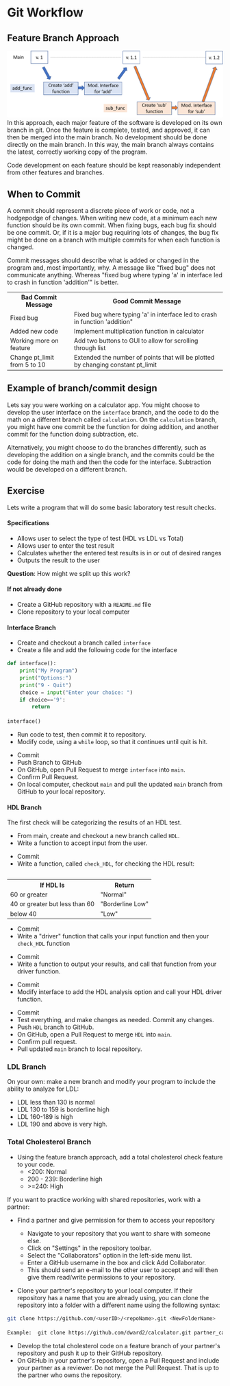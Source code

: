 # Git Workflow
## Feature Branch Approach
![](./lecture_files/branching.png)
In this approach, each major feature of the software is developed on its own
branch in git.  Once the feature is complete, tested, and approved, it can
then be merged into the main branch.  No development should be done directly
on the main branch.  In this way, the main branch always contains the 
latest, correctly working copy of the program.

Code development on each feature should be kept reasonably independent from 
other features and branches.

## When to Commit
A commit should represent a discrete piece of work or code, not a hodgepodge
of changes.  When writing new code, at a minimum each new function should be
its own commit.  When fixing bugs, each bug fix should be one commit.  Or, if
it is a major bug requiring lots of changes, the bug fix might be done on a
branch with multiple commits for when each function is changed.

Commit messages should describe what is added or changed in the program and,
most importantly, why.  A message like "fixed bug" does not
communicate anything.  Whereas "fixed bug where typing 'a' in interface led
to crash in function 'addition'" is better.  

<table>
<tr>
<th>Bad Commit Message</th>
<th>Good Commit Message</th>
</tr>

<tr>
<td>Fixed bug</td>
<td>Fixed bug where typing 'a' in interface led to crash in function 'addition"</td>
</tr>

<tr>
<td>Added new code</td>
<td>Implement multiplication function in calculator</td>
</tr>

<tr>
<td> Working more on feature</td>
<td> Add two buttons to GUI to allow for scrolling through list</td>
</tr>

<tr>
<td>Change pt_limit from 5 to 10</td>
<td>Extended the number of points that will be plotted by changing constant pt_limit</td>
</tr>
<table>

## Example of branch/commit design
Lets say you were working on a calculator app.  You might choose to develop
the user interface on the `interface` branch, and the code to do the math on 
a different branch called `calculation`.  On the `calculation` branch, you 
might have one commit be the function for doing addition, and another commit
for the function doing subtraction, etc.

Alternatively, you might choose to do the branches differently, such as
developing the addition on a single branch, and the commits could be the code
for doing the math and then the code for the interface.  Subtraction would be
developed on a different branch.

## Exercise
Lets write a program that will do some basic laboratory test result checks.

#### Specifications
* Allows user to select the type of test (HDL vs LDL vs Total)
* Allows user to enter the test result
* Calculates whether the entered test results is in or out of desired ranges
* Outputs the result to the user

__Question__:  How might we split up this work?

#### If not already done
* Create a GitHub repository with a `README.md` file
* Clone repository to your local computer

#### Interface Branch
* Create and checkout a branch called `interface`
* Create a file and add the following code for the interface
```python
def interface():
    print("My Program")
    print("Options:")
    print("9 - Quit")
    choice = input("Enter your choice: ")
    if choice=='9':
        return
   
interface()
```
* Run code to test, then commit it to repository.
* Modify code, using a `while` loop, so that it continues until quit is hit.
<!---
```python
def interface():
    keep_running = True
    while keep_running:
        print("My Program")
        print("Options:")
        print("9 - Quit")
        choice = input("Enter your choice: ")
        if choice=='9':
            keep_running = False
    return
   
```
--->
* Commit
* Push Branch to GitHub
* On GitHub, open Pull Request to merge `interface` into `main`.
* Confirm Pull Request.
* On local computer, checkout `main` and pull the updated `main` branch 
from GitHub to your local repository.

#### HDL Branch
The first check will be categorizing the results of an HDL test.
* From main, create and checkout a new branch called `HDL`.
* Write a function to accept input from the user.
<!---
```python
def accept_input():
    entry = input("Enter the test result: ")
    return int(entry)
```
--->
* Commit
* Write a function, called `check_HDL`, for checking the HDL result:
<table>
<tr>
<th>If HDL Is</th> <th>Return</th>
</tr>
<tr>
<td> 60 or greater</td> <td>"Normal"</td>
</tr>
<tr>
<td>40 or greater but less than 60</td> <td>"Borderline Low"</td>
</tr>
<tr>
<td>below 40</td> <td>"Low"</td>
</tr>

</table>

<!---
```python
def check_HDL(HDL):
    if HDL >= 60:
        return "Normal"
    elif 40 <= HDL < 60:
        return "Borderline Low"
    else:
        return "Low"        
```
--->
* Commit
* Write a "driver" function that calls your input function and then your 
`check_HDL` function
<!---
```python
def HDL_test_checker():
    test_result = accept_input()
    HDL_level = check_HDL(test_result)
```
--->
* Commit
* Write a function to output your results, and call that function from your
driver function.
<!---
```python
def output_result(test_name, test_score, test_result):
    print(f"For the {test_name} test, a result of {test_score} is {test_result}")

def HDL_test_checker():
    test_result = accept_input()
    HDL_level = check_HDL(test_result)
    output_results("HDL", test_result, HDL_level)
```
--->
* Commit
* Modify interface to add the HDL analysis option and call your HDL driver 
function.
<!---
```python
def interface():
    keep_running = True
    while keep_running:
        print("My Program")
        print("Options:")
        print("1 - Cholesterol Check")
        print("9 - Quit")
        choice = input("Enter your choice: ")
        if choice=='9':
            keep_running = False
        elif choice == '1':
            cholesterol_check()
    return
```
--->
* Commit
* Test everything, and make changes as needed.  Commit any changes.
* Push `HDL` branch to GitHub.
* On GitHub, open a Pull Request to merge `HDL` into `main`.
* Confirm pull request.
* Pull updated `main` branch to local repository.

### LDL Branch
On your own:  make a new branch and modify your program to include the
ability to analyze for LDL:
* LDL less than 130 is normal
* LDL 130 to 159 is borderline high
* LDL 160-189 is high
* LDL 190 and above is very high.
   

### Total Cholesterol Branch
* Using the feature branch approach, add a total cholesterol check feature 
to your code.
  - <200: Normal
  - 200 - 239: Borderline high
  - \>=240: High

If you want to practice working with shared repositories, work with a partner:
* Find a partner and give permission for them to access your repository
  - Navigate to your repository that you want to share with someone else.
  - Click on "Settings" in the repository toolbar.
  - Select the "Collaborators" option in the left-side menu list.
  - Enter a GitHub username in the box and click Add Collaborator.
  - This should send an e-mail to the other user to accept and will then give
  them read/write permissions to your repository.
  
* Clone your partner's repository to your local computer.  If their repository
has a name that you are already using, you can clone the repository into a
folder with a different name using the following syntax:
```bash
git clone https://github.com/<userID>/<repoName>.git <NewFolderName>

Example:  git clone https://github.com/dward2/calculator.git partner_calculator
```
 
* Develop the total cholesterol code on a feature branch of your partner's
repository and push it up to their GitHub repository.
* On GitHub in your partner's repository, open a Pull Request and include your 
partner as a reviewer.  Do not merge
the Pull Request.  That is up to the partner who owns the repository.
